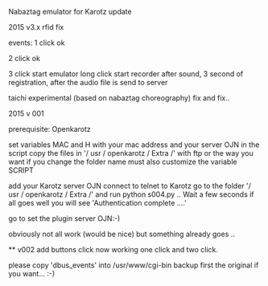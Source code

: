 Nabaztag emulator for Karotz
update

2015 v3.x
rfid fix

events: 
1 click ok

2 click ok

3 click start emulator
long click start recorder after sound, 3 second of registration, after the audio file is send to server

taichi experimental (based on nabaztag choreography)
fix and fix..

2015 v 001

prerequisite: Openkarotz

set variables MAC and H with your mac address and your server OJN
in the script
copy the files in '/ usr / openkarotz / Extra /' with ftp or the way you want
if you change the folder name must also customize the variable SCRIPT

add your Karotz server OJN
connect to telnet to Karotz
go to the folder '/ usr / openkarotz / Extra /'
and run python s004.py
.. Wait a few seconds
if all goes well you will see 'Authentication complete ....'

go to set the plugin server OJN:-)

obviously not all work (would be nice) but something already goes ..


** v002 add buttons click
now working one click and two click.

please copy 'dbus_events' into /usr/www/cgi-bin 
backup first the original if you want...  :-)
